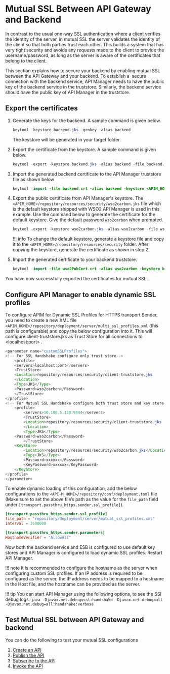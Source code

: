 # Mutual SSL Between API Gateway and Backend

In contrast to the usual one-way SSL authentication where a client verifies the identity of the server, in mutual SSL the server validates the identity of the client so that both parties trust each other. This builds a system that has very tight security and avoids any requests made to the client to provide the username/password, as long as the server is aware of the certificates that belong to the client.

This section explains how to secure your backend by enabling mutual SSL between the API Gateway and your backend. To establish a  secure connection with the backend service, API Manager needs to have the public key of the backend service in the truststore. Similarly, the backend service should have the public key of API Manager in the truststore.

## Export the certificates

1.  Generate the keys for the backend. A sample command is given below.

    ``` java
    keytool -keystore backend.jks -genkey -alias backend 
    ```

    The keystore will be generated in your target folder.

2.  Export the certificate from the keystore. A sample command is given below.

    ``` java
    keytool -export -keystore backend.jks -alias backend -file backend.crt 
    ```

3.  Import the generated backend certificate to the API Manager truststore file as shown below

    ``` java
    keytool -import -file backend.crt -alias backend -keystore <APIM_HOME>/repository/resources/security/client-truststore.jks
    ```

4.  Export the public certificate from API Manager's keystore. The `<APIM_HOME>/repository/resources/security/wso2carbon.jks` file which is the default keystore shipped with WSO2 API Manager is used in this example. Use the command below to generate the certificate for the default keystore. Give the default password `wso2carbon` when prompted.

    ``` java
    keytool -export -keystore wso2carbon.jks -alias wso2carbon -file wso2PubCert.crt
    ```

    !!! info
        To change the default keystore, generate a keystore file and copy it to the `<APIM_HOME>/repository/resources/security` folder. After copying the keystore, generate the certificate as shown in step 2.


5.  Import the generated certificate to your backend truststore.

    ``` java
    keytool -import -file wso2PubCert.crt -alias wso2carbon -keystore backend-truststore.jks
    ```

You have now successfully exported the certificates for mutual SSL.

## Configure API Manager to enable dynamic SSL profiles

To configure APIM for Dynamic SSL Profiles for HTTPS transport Sender, you need to create a new XML file `<APIM_HOME>/repository/deployment/server/multi_ssl_profiles.xml` (this path is configurable) and copy the below configuration into it. This will configure client-truststore.jks as Trust Store for all connections to &lt;localhost:port&gt; .

``` java
<parameter name="customSSLProfiles">
<!-- For SSL Handshake configure only trust store--> 
    <profile>
    <servers>localhost:port</servers>
    <TrustStore>
    <Location>repository/resources/security/client-truststore.jks
    </Location>
    <Type>JKS</Type>
    <Password>wso2carbon</Password>
    </TrustStore>
</profile>
<!-- For Mutual SSL Handshake configure both trust store and key store-->  
    <profile>
        <servers>10.100.5.130:9444</servers>
        <TrustStore>
        <Location>repository/resources/security/client-truststore.jks
        </Location>
        <Type>JKS</Type>
    <Password>wso2carbon</Password>
        </TrustStore>
    <KeyStore>
        <Location>repository/resources/security/wso2carbon.jks</Location>
        <Type>JKS</Type>
        <Password>xxxxxx</Password>
        <KeyPassword>xxxxxx</KeyPassword>
    </KeyStore>
</profile>
</parameter>
```
To enable dynamic loading of this configuration, add the below configurations to the `<API-M_HOME>/repository/conf/deployment.toml` file (Make sure to set the above file’s path as the value for the `file_path` field under `[transport.passthru_https.sender.ssl_profile]`).

``` toml
[transport.passthru_https.sender.ssl_profile]
file_path = "repository/deployment/server/mutual_ssl_profiles.xml"
interval = 3600000

[transport.passthru_https.sender.parameters]
HostnameVerifier = "AllowAll"
```

Now both the backend service and ESB is configured to use default key stores and API Manager is configured to load dynamic SSL profiles. Restart API Manager.

!!! note
     It is recommended to configure the hostname as the server when configuring custom SSL profiles. If an IP address is required to be configured as the server, the IP address needs to be mapped to a hostname in the Host file, and the hostname can be provided as the server.

!!! tip
    You can start API Manager using the following options, to see the SSI debug logs.
    ``` java
    -Djavax.net.debug=ssl:handshake
    -Djavax.net.debug=all
    -Djavax.net.debug=all:handshake:verbose
    ```


## Test Mutual SSL between API Gateway and backend

You can do the following to test your mutual SSL configurations

1.  [Create an API]({{base_path}}/design/create-api/create-rest-api/create-a-rest-api)
2.  [Publish the API]({{base_path}}/deploy-and-publish/publish-on-dev-portal/publish-an-api)
3.  [Subscribe to the API]({{base_path}}/consume/manage-subscription/subscribe-to-an-api)
4.  [Invoke the API]({{base_path}}/consume/invoke-apis/invoke-apis-using-tools/invoke-an-api-using-the-integrated-api-console)